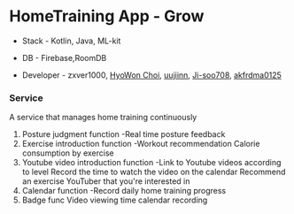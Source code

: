 # HomeTraining App - Grow


- Stack - Kotlin, Java, ML-kit





- DB - Firebase,RoomDB





- Developer - zxver1000, [HyoWon Choi](https://github.com/wonniiii), [uujiinn](https://github.com/uujiinn), [Ji-soo708](https://github.com/Ji-soo708), [akfrdma0125](https://github.com/akfrdma0125) 




<h3>Service</h3>
A service that manages home training continuously




1.  Posture judgment function
-Real time posture feedback
2.  Exercise introduction function
	-Workout recommendation
  Calorie consumption by exercise
3.  Youtube video introduction function
	-Link to Youtube videos according to level
          Record the time to watch the video on the calendar
  Recommend an exercise YouTuber that you're interested in
4.  Calendar function
	-Record daily home training progress
5.  Badge func Video viewing time calendar recording
